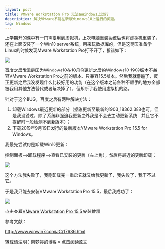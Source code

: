 ```yaml
---
layout: post
title: VMware Workstation Pro 无法在Windows上运行  
description: 解决VMware不能在新版Windows10上运行的问题。  
tag: Windows
---
```


上学期开的课中有一门需要用到虚拟机，上次电脑重装系统后也将虚拟机重装了，还在上面安装了一个Win10 server系统，用来玩数据库的，但是这两天准备学Linux的时候发现Mware Workstation Pro打不开了，报错如下：  

![][pt_01]  

百度之后发现是因为Windows10在10月份更新之后的Windows10 1903版本不兼容VMware Workstation Pro之前的版本，只兼容15.5版本。然后我就懵逼了，反正更新之后我没发现什么比较好用的功能（在这个版本之前各种不顺手的地方全部被我用其他方法替代或者解决掉了），但却断了我使用虚拟机的路。

针对于这个BUG，百度之后有两种解决方法：  

1. 卸载Windows最近更新的部分（据说更新至最新的1903_18362.388也可，但是我没试过，除了系统非强迫我更新之外我是不会去主动更新系统，并且它不提醒时一般检测不到新版本）；  
2. 下载2019年9月19日发行的最新版本VMware Workstation Pro 15.5 for Windows。  

我最先尝试的是卸载Win10更新：  

控制面板-->卸载程序-->查看已安装的更新（左上角），然后将最近的更新卸载；  

![][pt_02]  

这个方法我失败了，我刚卸载完一重启它就又给我更新了，我失败了，我干不过它。  

于是我只能去安装VMware Workstation Pro 15.5，最后我成功了：  

![][pt_03]  

[点击查看VMware Workstation Pro 15.5 安装教程][li_01]  

参考文献：  

http://www.winwin7.com/JC/17636.html



转载请注明：[南梦婷的博客](https://norah2.github.io) » [点击阅读原文](https://norah2.github.io/2019/10/Win10_VMware/)   

<!--以下是本文用到的链接-->  

[pt_01]: /images/posts/44_Win10_VMware/01.png
[pt_02]: /images/posts/44_Win10_VMware/02.png
[pt_03]: /images/posts/44_Win10_VMware/03.png
[li_01]: https://norah2.github.io/2019/10/VMware_install/
